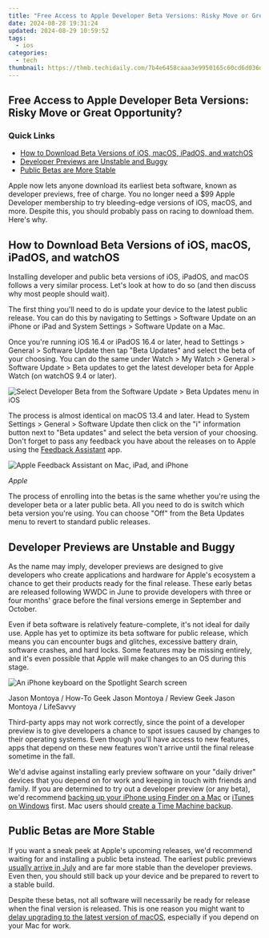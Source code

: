 ```yaml
---
title: "Free Access to Apple Developer Beta Versions: Risky Move or Great Opportunity?"
date: 2024-08-28 19:31:24
updated: 2024-08-29 10:59:52
tags:
  - ios
categories:
  - tech
thumbnail: https://thmb.techidaily.com/7b4e6458caaa3e9950165c60cd6d036d2d81733c195f98fbf5326f59e3a1eeef.jpg
---
```


## Free Access to Apple Developer Beta Versions: Risky Move or Great Opportunity?

### Quick Links

* [How to Download Beta Versions of iOS, macOS, iPadOS, and watchOS](https://tech-revival.techidaily.com/effective-solutions-to-overcome-chatgpt-plugin-service-interaction-failures/)
* [Developer Previews are Unstable and Buggy](https://techidaily.com/ways-to-fix-the-failed-to-parse-the-corrupted-excel-2010-file-error-by-stellar-guide/)
* [Public Betas are More Stable](https://easy-unlock-android.techidaily.com/in-2024-how-to-show-wi-fi-password-on-realme-12-proplus-5g-by-drfone-android/)

 Apple now lets anyone download its earliest beta software, known as developer previews, free of charge. You no longer need a $99 Apple Developer membership to try bleeding-edge versions of iOS, macOS, and more. Despite this, you should probably pass on racing to download them. Here's why.

##  How to Download Beta Versions of iOS, macOS, iPadOS, and watchOS

 Installing developer and public beta versions of iOS, iPadOS, and macOS follows a very similar process. Let's look at how to do so (and then discuss why most people should wait).

 The first thing you'll need to do is update your device to the latest public release. You can do this by navigating to Settings > Software Update on an iPhone or iPad and System Settings > Software Update on a Mac.

 Once you're running iOS 16.4 or iPadOS 16.4 or later, head to Settings > General > Software Update then tap "Beta Updates" and select the beta of your choosing. You can do the same under Watch > My Watch > General > Software Update > Beta updates to get the latest developer beta for Apple Watch (on watchOS 9.4 or later).

![Select Developer Beta from the Software Update > Beta Updates menu in iOS](https://static1.howtogeekimages.com/wordpress/wp-content/uploads/2023/06/apple_beta_software.jpg) 

 The process is almost identical on macOS 13.4 and later. Head to System Settings > General > Software Update then click on the "i" information button next to "Beta updates" and select the beta version of your choosing. Don't forget to pass any feedback you have about the releases on to Apple using the [Feedback Assistant](https://developer.apple.com/bug-reporting/) app.

![Apple Feedback Assistant on Mac, iPad, and iPhone](https://static1.howtogeekimages.com/wordpress/wp-content/uploads/2023/06/feedback_assistant_app.png) 

_Apple_

 The process of enrolling into the betas is the same whether you're using the developer beta or a later public beta. All you need to do is switch which beta version you're using. You can choose "Off" from the Beta Updates menu to revert to standard public releases.

##  Developer Previews are Unstable and Buggy

 As the name may imply, developer previews are designed to give developers who create applications and hardware for Apple's ecosystem a chance to get their products ready for the final release. These early betas are released following WWDC in June to provide developers with three or four months' grace before the final versions emerge in September and October.

 Even if beta software is relatively feature-complete, it's not ideal for daily use. Apple has yet to optimize its beta software for public release, which means you can encounter bugs and glitches, excessive battery drain, software crashes, and hard locks. Some features may be missing entirely, and it's even possible that Apple will make changes to an OS during this stage.

![An iPhone keyboard on the Spotlight Search screen](https://static1.howtogeekimages.com/wordpress/wp-content/uploads/2023/06/52842958626_4a9e43a1c2_o.jpg) 

Jason Montoya / How-To Geek Jason Montoya / Review Geek Jason Montoya / LifeSavvy

 Third-party apps may not work correctly, since the point of a developer preview is to give developers a chance to spot issues caused by changes to their operating systems. Even though you'll have access to new features, apps that depend on these new features won't arrive until the final release sometime in the fall.

 We'd advise against installing early preview software on your "daily driver" devices that you depend on for work and keeping in touch with friends and family. If you are determined to try out a developer preview (or any beta), we'd recommend [backing up your iPhone using Finder on a Mac](https://instagram-videos.techidaily.com/updated-2024-approved-the-invisible-hand-decoding-instagrams-update-effects/) or [iTunes on Windows](https://instagram-video-recordings.techidaily.com/new-2024-approved-transform-your-igtv-backgrounds-with-style/) first. Mac users should [create a Time Machine backup](https://fox-hovers.techidaily.com/updated-2024-approved-navigating-the-path-free-and-safe-vlc-installer-for-macos-users/).

##  Public Betas are More Stable

 If you want a sneak peek at Apple's upcoming releases, we'd recommend waiting for and installing a public beta instead. The earliest public previews [usually arrive in July](https://fake-location.techidaily.com/how-to-change-spotify-location-after-moving-to-another-country-on-google-pixel-fold-drfone-by-drfone-virtual-android/) and are far more stable than the developer previews. Even then, you should still back up your device and be prepared to revert to a stable build.

 Despite these betas, not all software will necessarily be ready for release when the final version is released. This is one reason you might want to [delay upgrading to the latest version of macOS](https://techtrends.techidaily.com/elevate-your-gaming-experience-how-to-hit-and-maintain-a-steady-120-fps-on-sonys-playstation-groove/), especially if you depend on your Mac for work.

<ins class="adsbygoogle"
     style="display:block"
     data-ad-format="autorelaxed"
     data-ad-client="ca-pub-7571918770474297"
     data-ad-slot="1223367746"></ins>



<ins class="adsbygoogle"
     style="display:block"
     data-ad-client="ca-pub-7571918770474297"
     data-ad-slot="8358498916"
     data-ad-format="auto"
     data-full-width-responsive="true"></ins>
